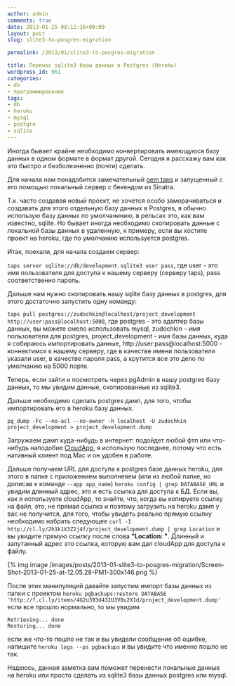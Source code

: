 ```yaml
---
author: admin
comments: true
date: 2013-01-25 08:12:16+00:00
layout: post
slug: slite3-to-posgres-migration

permalink: /2013/01/slite3-to-posgres-migration

title: Перенос sqlite3 базы данных в Postgres (Heroku)
wordpress_id: 961
categories:
- db
- программирование
tags:
- db
- heroku
- mysql
- postgre
- sqlite
---
```


Иногда бывает крайне необходимо конвертировать имеющуюся базу данных в одном формате в формат другой. Сегодня я расскажу вам как это быстро и безболезненно (почти) сделать.<!-- more -->

Для начала нам понадобится замечательный [gem taps](https://github.com/ricardochimal/taps) и запущенный с его помощью локальный сервер с бекендом из Sinatra.

Т.к. часто создавая новый проект, не хочется особо заморачиваться и создавать для этого отдельную базу данных в Postgres, я обычно использую базу данных по умолчанинию, в рельсах это, как вам известно, sqlite. Но бывает иногда необходимо скопировать данные с локальной базы данных в удаленную, к примеру, если вы хостите проект на heroku, где по умолчанию используется postgres.

Итак, поехали, для начала создаем сервер:

`taps server sqlite://db/development.sqlite3 user pass`, где user - это имя пользователя для доступа к нашему серверу (серверу taps), pass соответственно пароль.

Дальше нам нужно скопировать нашу sqlite базу данных в postgres, для этого достаточно запустить одну команду:

`taps pull postgres://zudochkin@localhost/project_development http://user:pass@localhost:5000`, где postgres - это адаптер базы данных, вы можете смело использовать mysql, zudochkin - имя пользователя для postgres, project_development - имя базы данных, куда я собираюсь импортировать данные, http://user:pass@localhost:5000 - коннектимся к нашему серверу, где в качестве имени пользователя указали user, в качестве пароля pass, а крутится все это дело по умолчанию на 5000 порте.

Теперь, если зайти и посмотреть через pgAdmin в нашу postgres базу данных, то мы увидим данные, скопированные из sqlite3.

Дальше необходимо сделать postgres дамп, для того, чтобы импортировать его в heroku базу данных.

`pg_dump -Fc --no-acl --no-owner -h localhost -U zudochkin project_development > project_development.dump`

Загружаем дамп куда-нибудь в интернет: подойдет любой фтп или что-нибудь наподобие [CloudApp](http://getcloudapp.com), я использую последнее, потому что есть нативный клиент под Mac и он удобен в работе.

Дальше получаем URL для доступа к postgres базе данных heroku, для этого в папке с приложением выполнеяем (или из любой папке, но дописав к команде `--app app_name`) `heroku config | grep DATABASE_URL` и увидим длинный адрес, это и есть ссылка для доступа к БД. Если вы, как я используете cloudApp, то знайте, что, когда вы копируете ссылку на файл, это, не прямая ссылка и поэтому загрузить на heroku дамп у вас не получится, для того, чтобы увидеть реально прямую ссылку необходимо набрать следующее `curl -I http://cl.ly/2h1k1X3Z2j4f/project_development.dump | grep Location` и вы увидите прямую ссылку после слова **"Location: "**. Длинный и запутанный адрес это ссылка, которую вам дал cloudApp для доступа к файлу.

{% img image /images/posts/2013-01-slite3-to-posgres-migration/Screen-Shot-2013-01-25-at-12.05.28-PM1-300x146.png %}


После этих манипуляций давайте запустим импорт базы данных из папки с проектом `heroku pgbackups:restore DATABASE 'http://f.cl.ly/items/4G2u393d432U3V0u2X1d/project_development.dump'` если все прошло нормально, то мы увидим

```
Retrieving... done
Restoring... done
```

если же что-то пошло не так и вы увидели сообщение об ошибке, напишите `heroku logs --ps pgbackups` и вы увидите что именно пошло не так.

Надеюсь, данная заметка вам поможет перенести локальные данные на heroku или просто сделать из sqlite3 базы данных postgres или mysql.
